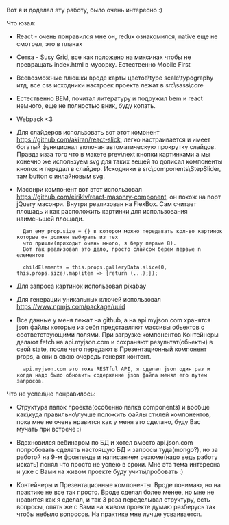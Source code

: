 Вот я и доделал эту работу, было очень интересно :)

Что юзал:

- React - очень понравился мне он, redux ознакомился, native еще не смотрел, это в планах

- Сетка - Susy Grid, все как положено на миксинах чтобы не превращать index.html в мусорку. Естественно Mobile First

- Всевозможные плюшки вроде карты цветов\type scale\typography итд, все css исходники настроек проекта лежат в src\sass\core

- Естественно BEM, почитал литературу и подружил bem и react немного, еще не полностью вник, буду копать.

- Webpack <3

- Для слайдеров использовать вот этот комонент https://github.com/akiran/react-slick, легко настраивается и имеет богатый функционал включая автоматическую прокрутку слайдов. Правда изза того что в макете prev\next кнопки картинками а мы конечно же используем svg для таких вещей то дописал компоненты кнопок и передал в слайдер. Исходники в src\components\StepSlider, там button с инлайновым svg.

- Масонри компонент вот этот использовал https://github.com/eiriklv/react-masonry-component, он похож на порт jQuery масонри. Внутри реализован на FlexBox. Сам считает площадь и как расположить картинки для использования наименьшей площади.

        Дал ему prop.size = {} в котором можно передавать кол-во картинок которые он должен выбирать из тех
        что пришли(приходит очень много, я беру первые 8).
        Вот так реализовал это дело, просто слайсом берем первые n елементов

        childElements = this.props.galleryData.slice(0, this.props.size).map(item => {return (...);});

- Для запроса картинок использовал pixabay

- Для генерации уникальных ключей использовал https://www.npmjs.com/package/uuid

- Все данные у меня лежат на github, а на api.myjson.com хранятся json файлы которые из себя представляют массивы обьектов с соответствующими полями. При загрузке компонентов Контейнеры делают fetch на api.myjson.com и сохраняют результат(обьекты) в свой state, после чего передают в Презентационный компонент props, а они в свою очередь генерят контент.

        api.myjson.com это тоже RESTful API, я сделал json один раз и когда надо было обновить содержание json файла менял его путем запросов.


Что не успел\не понравилось:

- Структура папок проекта(особенно папка components) и вообще как\куда правильно\лучше положить файлы стилей компонентов, пока мне не очень нравится как у меня это сделано, буду Вас мучать при встрече :)

- Вдохновился вебинаром по БД и хотел вместо api.json.com попробовать сделать настоящую БД и запросы туда(mongo?), но за работой на 9-м фронтенде и написанием резюме(надо ведь работу искать) понял что просто не успею в сроки. Мне эта тема интересна и уже с Вами на живом проекте буду учить\пробовать :)

- Контейнеры и Презентационные компоненты. Вроде понимаю, но на практике не все так просто. Вроде сделал более менее, но мне не нравится как я сделал, и так 3 раза переделывал структуру, есть вопросы, опять же с Вами на живом проекте думаю разберусь так чтобы небыло вопросов. На практике мне лучше усваивается.
